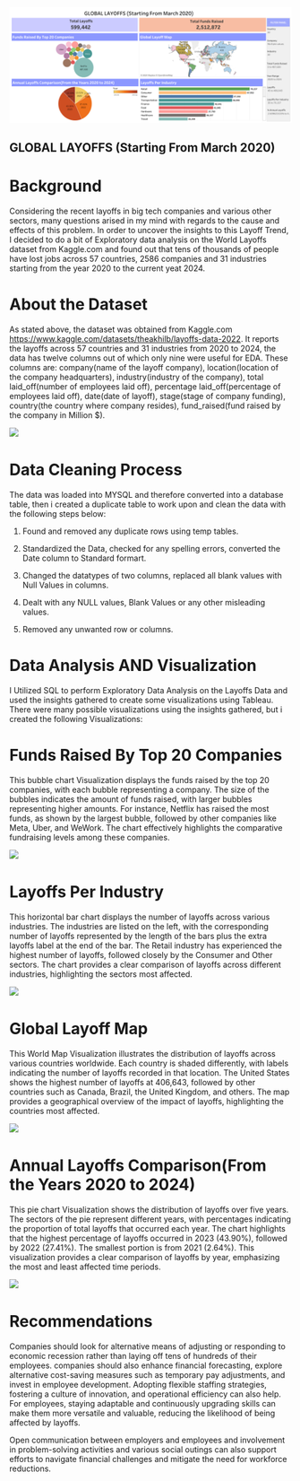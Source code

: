 ![](https://github.com/RM-Sharma999/WORLD-LAYOFFS-DATA-CLEANING-AND-EDA/blob/main/Global%20Layoffs%20(Starting%20from%20March%202020).png)

## GLOBAL LAYOFFS (Starting From March 2020)

# Background
Considering the recent layoffs in big tech companies and various other sectors, many questions arised in my mind with regards to the cause and effects of this problem. In order to uncover the insights to this Layoff Trend, I decided to do a bit of Exploratory data analysis on the World Layoffs dataset from Kaggle.com and found out that tens of thousands of people have lost jobs across 57 countries, 2586 companies and 31 industries starting from the year 2020 to the current yeat 2024.

# About the Dataset
As stated above, the dataset was obtained from Kaggle.com https://www.kaggle.com/datasets/theakhilb/layoffs-data-2022. It reports the layoffs across 57 countries and 31 industries from 2020 to 2024, the data has twelve columns out of which only nine were useful for EDA. These columns are: company(name of the layoff company), location(location of the company headquarters), industry(industry of the company), total laid_off(number of employees laid off), percentage laid_off(percentage of employees laid off), date(date of layoff), stage(stage of company funding), country(the country where company resides), fund_raised(fund raised by the company in Million $). 


![](https://i.imgur.com/OEYzKPw.png)

# Data Cleaning Process
The data was loaded into MYSQL and therefore converted into a database table, then i created a duplicate table to work upon and clean the data with the following steps below:

1. Found and removed any duplicate rows using temp tables.

2. Standardized the Data, checked for any spelling errors, converted the Date column to Standard formart. 

3. Changed the datatypes of two columns, replaced all blank values with Null Values in columns.

4. Dealt with any NULL values, Blank Values or any other misleading values.

5. Removed any unwanted row or columns.

# Data Analysis AND Visualization
I Utilized SQL to perform Exploratory Data Analysis on the Layoffs Data and used the insights gathered to create some visualizations using Tableau. There were many possible visualizations using the insights gathered, but i created the following Visualizations:

# Funds Raised By Top 20 Companies
This bubble chart Visualization displays the funds raised by the top 20 companies, with each bubble representing a company. The size of the bubbles indicates the amount of funds raised, with larger bubbles representing higher amounts. For instance, Netflix has raised the most funds, as shown by the largest bubble, followed by other companies like Meta, Uber, and WeWork. The chart effectively highlights the comparative fundraising levels among these companies.

![](https://i.imgur.com/id4VV2U.png)

# Layoffs Per Industry
This horizontal bar chart displays the number of layoffs across various industries. The industries are listed on the left, with the corresponding number of layoffs represented by the length of the bars plus the extra layoffs label at the end of the bar. The Retail industry has experienced the highest number of layoffs, followed closely by the Consumer and Other sectors. The chart provides a clear comparison of layoffs across different industries, highlighting the sectors most affected.

![](https://i.imgur.com/W5d9ZV9.png)

# Global Layoff Map
This World Map Visualization illustrates the distribution of layoffs across various countries worldwide. Each country is shaded differently, with labels indicating the number of layoffs recorded in that location. The United States shows the highest number of layoffs at 406,643, followed by other countries such as Canada, Brazil, the United Kingdom, and others. The map provides a geographical overview of the impact of layoffs, highlighting the countries most affected.

![](https://i.imgur.com/HdGjst3.png)

# Annual Layoffs Comparison(From the Years 2020 to 2024)
This pie chart Visualization shows the distribution of layoffs over five years. The sectors of the pie represent different years, with percentages indicating the proportion of total layoffs that occurred each year. The chart highlights that the highest percentage of layoffs occurred in 2023 (43.90%), followed by 2022 (27.41%). The smallest portion is from 2021 (2.64%). This visualization provides a clear comparison of layoffs by year, emphasizing the most and least affected time periods.

![](https://i.imgur.com/yMVKgWR.png)

# Recommendations
Companies should look for alternative means of adjusting or responding to economic recession rather than laying off tens of hundreds of their employees. companies should also enhance financial forecasting, explore alternative cost-saving measures such as temporary pay adjustments, and invest in employee development. Adopting flexible staffing strategies, fostering a culture of innovation, and operational efficiency can also help. 
For employees, staying adaptable and continuously upgrading skills can make them more versatile and valuable, reducing the likelihood of being affected by layoffs.

Open communication between employers and employees and involvement in problem-solving activities and various social outings can also support efforts to navigate financial challenges and mitigate the need for workforce reductions.
